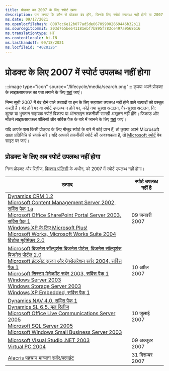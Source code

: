 ```yaml
---
title: प्रोडक्ट का 2007 के लिए स्पोर्ट खत्म
description: पता लगाएं कि कौन से प्रोडक्ट बंद होंगे, जिनके लिए स्पोर्ट उपलब्ध नहीं होगी या 2007 में मेनस्ट्रिम स्पोर्ट से एक्सटेंडेड स्पोर्ट में आगे बढ़ेंगे।
ms.date: 09/17/2021
ms.openlocfilehash: 8087cc6e12b077ad5de067099002669446b32b11
ms.sourcegitcommit: 203d765be641181ebf7b895f783ce497a9568616
ms.translationtype: HT
ms.contentlocale: hi-IN
ms.lasthandoff: 09/18/2021
ms.locfileid: "4028126"
---
```

# <a name="products-ending-support-in-2007"></a>प्रोडक्ट के लिए 2007 में स्पोर्ट उपलब्ध नहीं होगा

:::image type="icon" source="/lifecycle/media/search.png":::
कृपया अपने प्रोडक्ट के लाइफ़सायकल का पता लगाने के लिए [यहां](/lifecycle/products/) जाएं।

निम्न सूची 2007 में बंद होने वाले उत्पादों या इन के लिए सहायता उपलब्ध नहीं होने वाले उत्पादों को प्रस्तुत करती है। बंद होने पर या स्पोर्ट उपलब्ध न होने पर, कोई नया सुरक्षा अद्यतन, गैर-सुरक्षा अद्यतन, नि: शुल्क या भुगतान सहायक स्पोर्ट विकल्प या ऑनलाइन तकनीकी सामग्री अद्यतन नहीं होंगे। फिक्स्ड और मॉडर्न लाइफ़सायकल पॉलिसी और सर्विस पैक के बारे में जानने के लिए [यहां](/lifecycle/overview/product-end-of-support-overview) जाएं।

यदि आपके पास किसी प्रोडक्ट के लिए मौजूद स्पोर्ट के बारे में कोई प्रश्न हैं, तो कृपया अपने Microsoft खाता प्रतिनिधि से संपर्क करें। यदि आपको तकनीकी स्पोर्ट की आवश्यकता है, तो [Microsoft स्पोर्ट](https://support.microsoft.com/contactus/?ws=support) वेब साइट पर जाएं।





## <a name="products-reaching-end-of-support"></a>प्रोडक्ट के लिए अब स्पोर्ट उपलब्ध नहीं होगा

निम्न प्रोडक्ट और रिलीज, [फिक्स्ड पॉलिसी](/lifecycle/policies/fixed) के अधीन, को 2007 में स्पोर्ट उपलब्ध नहीं होगा।

| उत्पाद | स्पोर्ट उपलब्ध नहीं है |
| --- | --- |
| [Dynamics CRM 1.2](/lifecycle/products/dynamics-crm-12?branch=live)<br>[Microsoft Content Management Server 2002, सर्विस पैक 1a](/lifecycle/products/microsoft-content-management-server-2002?branch=live)<br>[Microsoft Office SharePoint Portal Server 2003, सर्विस पैक 1](/lifecycle/products/microsoft-office-sharepoint-portal-server-2003?branch=live)<br>[Windows XP के लिए Microsoft Plus!](/lifecycle/products/plus-for-windows-xp?branch=live)<br>[Microsoft Works, Microsoft Works Suite 2004](/lifecycle/products/microsoft-works?branch=live)<br>[विंडोज मूवीमेकर 2.0](/lifecycle/products/windows-moviemaker-20?branch=live)<br> | 09 जनवरी 2007 |
| [Microsoft बिजनेस सॉल्यूशंस बिजनेस पोर्टल, बिजनेस सॉल्यूशंस बिजनेस पोर्टल 2.0](/lifecycle/products/microsoft-business-solutions-business-portal?branch=live)<br>[Microsoft इंटरनेट सुरक्षा और ऐक्सेलरेशन सर्वर 2004, सर्विस पैक 1](/lifecycle/products/microsoft-internet-security-and-acceleration-server-2004?branch=live)<br>[Microsoft सिस्टम मैनेजमेंट सर्वर 2003, सर्विस पैक 1](/lifecycle/products/microsoft-systems-management-server-2003?branch=live)<br>[Windows Server 2003](/lifecycle/products/windows-server-2003-?branch=live)<br>[Windows Storage Server 2003](/lifecycle/products/windows-storage-server-2003?branch=live)<br>[Windows XP Embedded, सर्विस पैक 1](/lifecycle/products/windows-xp-embedded?branch=live)<br> | 10 अप्रैल 2007 |
| [Dynamics NAV 4.0, सर्विस पैक 1](/lifecycle/products/dynamics-nav-40?branch=live)<br>[Dynamics SL 6.5, मूल रिलीज](/lifecycle/products/dynamics-sl-65?branch=live)<br>[Microsoft Office Live Communications Server 2005](/lifecycle/products/microsoft-office-live-communications-server-2005?branch=live)<br>[Microsoft SQL Server 2005](/lifecycle/products/microsoft-sql-server-2005?branch=live)<br>[Microsoft Windows Small Business Server 2003](/lifecycle/products/microsoft-windows-small-business-server-2003?branch=live)<br> | 10 जुलाई 2007 |
| [Microsoft Visual Studio .NET 2003](/lifecycle/products/microsoft-visual-studio-net-2003?branch=live)<br>[Virtual PC 2004](/lifecycle/products/virtual-pc-2004?branch=live)<br> | 09 अक्तूबर 2007 |
| [Alacris पहचान मान्यता सर्वर/क्लाइंट](/lifecycle/products/alacris-identity-validation-serverclient?branch=live)<br> | 31 दिसम्बर 2007 |


